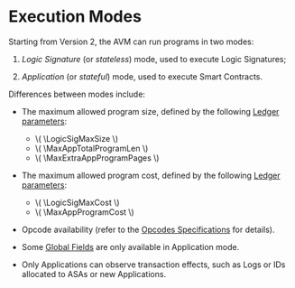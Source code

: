 $$
\newcommand \LogicSig {\mathrm{LSig}}
\newcommand \LogicSigMaxSize {\LogicSig_\max}
\newcommand \LogicSigMaxCost {\LogicSig_{c,\max}}
\newcommand \App {\mathrm{App}}
\newcommand \MaxAppTotalProgramLen {\App_{\mathrm{prog},t,\max}}
\newcommand \MaxExtraAppProgramPages {\App_{\mathrm{page},\max}}
\newcommand \MaxAppProgramCost {\App_{c,\max}}
$$

# Execution Modes

Starting from Version 2, the AVM can run programs in two modes:

1. _Logic Signature_ (or _stateless_) mode, used to execute Logic Signatures;

2. _Application_ (or _stateful_) mode, used to execute Smart Contracts.

Differences between modes include:

- The maximum allowed program size, defined by the following [Ledger parameters](../ledger/ledger-parameters.md):

  - \\( \LogicSigMaxSize \\)
  - \\( \MaxAppTotalProgramLen \\)
  - \\( \MaxExtraAppProgramPages \\)

- The maximum allowed program cost, defined by the following [Ledger parameters](../ledger/ledger-parameters.md):

  - \\( \LogicSigMaxCost \\)
  - \\( \MaxAppProgramCost \\)

- Opcode availability (refer to the [Opcodes Specifications]() for details).

- Some [Global Fields]() are only available in Application mode.

- Only Applications can observe transaction effects, such as Logs or IDs allocated
to ASAs or new Applications.